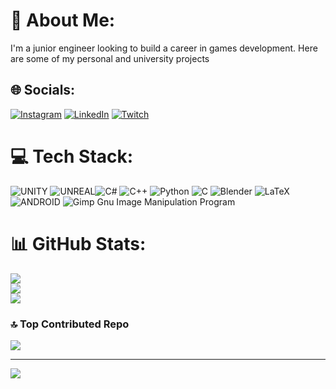 # 💫 About Me:
I'm a junior engineer looking to build a career in games development.
Here are some of my personal and university projects

## 🌐 Socials:
[![Instagram](https://img.shields.io/badge/Instagram-%23E4405F.svg?logo=Instagram&logoColor=white)](https://instagram.com/simon.bruno.a) [![LinkedIn](https://img.shields.io/badge/LinkedIn-%230077B5.svg?logo=linkedin&logoColor=white)](https://linkedin.com/in/simonbruno1) [![Twitch](https://img.shields.io/badge/Twitch-%239146FF.svg?logo=Twitch&logoColor=white)](https://twitch.tv/6ROKHU) 

# 💻 Tech Stack:
![UNITY](https://img.shields.io/badge/Unity-%2320232a.svg?style=for-the-badge&logo=unity&logoColor=white) ![UNREAL](https://img.shields.io/badge/unreal-%2320232a.svg?style=for-the-badge&logo=unreal-engine&logoColor=white)![C#](https://img.shields.io/badge/c%23-%23239120.svg?style=for-the-badge&logo=c-sharp&logoColor=white) ![C++](https://img.shields.io/badge/c++-%2300599C.svg?style=for-the-badge&logo=c%2B%2B&logoColor=white) ![Python](https://img.shields.io/badge/python-3670A0?style=for-the-badge&logo=python&logoColor=ffdd54) ![C](https://img.shields.io/badge/c-%2300599C.svg?style=for-the-badge&logo=c&logoColor=white) ![Blender](https://img.shields.io/badge/blender-%23F5792A.svg?style=for-the-badge&logo=blender&logoColor=white) ![LaTeX](https://img.shields.io/badge/latex-%23008080.svg?style=for-the-badge&logo=latex&logoColor=white)  ![ANDROID](https://img.shields.io/badge/android-%2320232a.svg?style=for-the-badge&logo=android&logoColor=%a4c639) ![Gimp Gnu Image Manipulation Program](https://img.shields.io/badge/Gimp-657D8B?style=for-the-badge&logo=gimp&logoColor=FFFFFF)
# 📊 GitHub Stats:
![](https://github-readme-stats.vercel.app/api?username=SixmonB&theme=dark&hide_border=false&include_all_commits=false&count_private=false)<br/>
![](https://github-readme-streak-stats.herokuapp.com/?user=SixmonB&theme=dark&hide_border=false)<br/>
![](https://github-readme-stats.vercel.app/api/top-langs/?username=SixmonB&theme=dark&hide_border=false&include_all_commits=false&count_private=false&layout=compact)

### 🔝 Top Contributed Repo
![](https://github-contributor-stats.vercel.app/api?username=SixmonB&limit=5&theme=dark&combine_all_yearly_contributions=true)

---
[![](https://visitcount.itsvg.in/api?id=SixmonB&icon=7&color=3)](https://visitcount.itsvg.in)

<!-- Proudly created with GPRM ( https://gprm.itsvg.in ) -->
